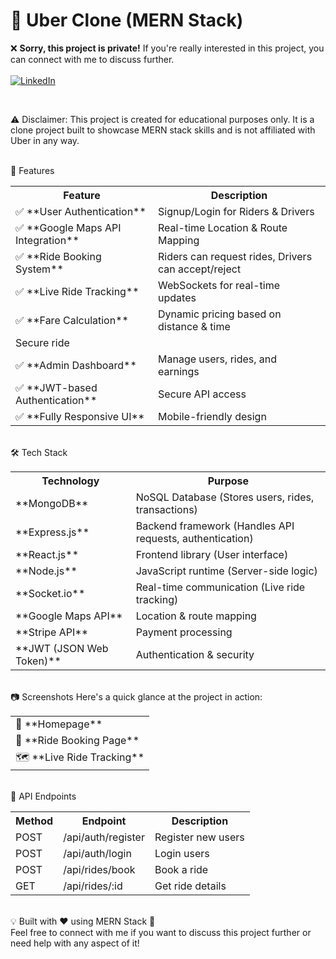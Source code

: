 <h1>🚖 Uber Clone (MERN Stack)</h1>

❌ **Sorry, this project is private!** If you're really interested in this project, you can connect with me to discuss further.  <br>  
[![LinkedIn](https://img.shields.io/badge/-LinkedIn-0A66C2?style=for-the-badge&logo=linkedin&logoColor=white)](https://www.linkedin.com/in/nayan-darokar-468a85294/) <br>

<br>  


⚠ Disclaimer:
This project is created for educational purposes only. It is a clone project built to showcase MERN stack skills and is not affiliated with Uber in any way.


<br>
📌 Features
<table> <tr> <th>Feature</th> <th>Description</th> </tr> <tr> <td>✅ **User Authentication**</td> <td>Signup/Login for Riders & Drivers</td> </tr> <tr> <td>✅ **Google Maps API Integration**</td> <td>Real-time Location & Route Mapping</td> </tr> <tr> <td>✅ **Ride Booking System**</td> <td>Riders can request rides, Drivers can accept/reject</td> </tr> <tr> <td>✅ **Live Ride Tracking**</td> <td>WebSockets for real-time updates</td> </tr> <tr> <td>✅ **Fare Calculation**</td> <td>Dynamic pricing based on distance & time</td> </tr> <td>Secure ride<tr> <td>✅ **Admin Dashboard**</td> <td>Manage users, rides, and earnings</td> </tr> <tr> <td>✅ **JWT-based Authentication**</td> <td>Secure API access</td> </tr> <tr> <td>✅ **Fully Responsive UI**</td> <td>Mobile-friendly design</td> </tr> </table> <br> 
🛠 Tech Stack
<table> <tr> <th>Technology</th> <th>Purpose</th> </tr> <tr> <td>**MongoDB**</td> <td>NoSQL Database (Stores users, rides, transactions)</td> </tr> <tr> <td>**Express.js**</td> <td>Backend framework (Handles API requests, authentication)</td> </tr> <tr> <td>**React.js**</td> <td>Frontend library (User interface)</td> </tr> <tr> <td>**Node.js**</td> <td>JavaScript runtime (Server-side logic)</td> </tr> <tr> <td>**Socket.io**</td> <td>Real-time communication (Live ride tracking)</td> </tr> <tr> <td>**Google Maps API**</td> <td>Location & route mapping</td> </tr> <tr> <td>**Stripe API**</td> <td>Payment processing</td> </tr> <tr> <td>**JWT (JSON Web Token)**</td> <td>Authentication & security</td> </tr> </table> <br>
📷 Screenshots
Here's a quick glance at the project in action:

<table> <tr> <td>🚗 **Homepage**</td> </tr> <tr> <td>📍 **Ride Booking Page**</td> </tr> </tr> <tr> <td>🗺 **Live Ride Tracking**</td> </tr> </table> <br>
📌 API Endpoints
<table> <tr> <th>Method</th> <th>Endpoint</th> <th>Description</th> </tr> <tr> <td>POST</td> <td>/api/auth/register</td> <td>Register new users</td> </tr> <tr> <td>POST</td> <td>/api/auth/login</td> <td>Login users</td> </tr> <tr> <td>POST</td> <td>/api/rides/book</td> <td>Book a ride</td> </tr> <tr> <td>GET</td> <td>/api/rides/:id</td> <td>Get ride details</td> </tr> </table> <br>
💡 Built with ❤️ using MERN Stack 🚀
<br>
Feel free to connect with me if you want to discuss this project further or need help with any aspect of it!

